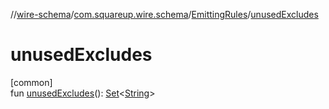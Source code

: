 //[wire-schema](../../../index.md)/[com.squareup.wire.schema](../index.md)/[EmittingRules](index.md)/[unusedExcludes](unused-excludes.md)

# unusedExcludes

[common]\
fun [unusedExcludes](unused-excludes.md)(): [Set](https://kotlinlang.org/api/latest/jvm/stdlib/kotlin.collections/-set/index.html)&lt;[String](https://kotlinlang.org/api/latest/jvm/stdlib/kotlin/-string/index.html)&gt;
